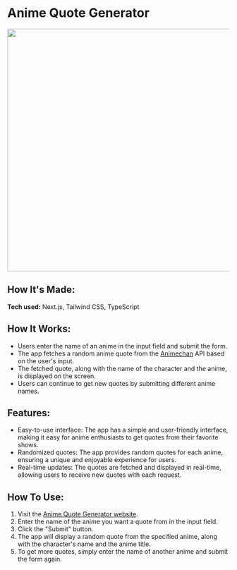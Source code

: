 # Anime Quote Generator

<p align="center">
  <img width="850" height="550" src="https://i.pinimg.com/originals/51/c0/95/51c0951fd16ddbef2933ea240ea04fd6.gif">
</p>

## How It's Made:

**Tech used:** Next.js, Tailwind CSS, TypeScript

## How It Works:

- Users enter the name of an anime in the input field and submit the form.
- The app fetches a random anime quote from the [Animechan](https://animechan.xyz) API based on the user's input.
- The fetched quote, along with the name of the character and the anime, is displayed on the screen.
- Users can continue to get new quotes by submitting different anime names.

## Features:

- Easy-to-use interface: The app has a simple and user-friendly interface, making it easy for anime enthusiasts to get quotes from their favorite shows.
- Randomized quotes: The app provides random quotes for each anime, ensuring a unique and enjoyable experience for users.
- Real-time updates: The quotes are fetched and displayed in real-time, allowing users to receive new quotes with each request.

## How To Use:

1. Visit the [Anime Quote Generator website]().
2. Enter the name of the anime you want a quote from in the input field.
3. Click the "Submit" button.
4. The app will display a random quote from the specified anime, along with the character's name and the anime title.
5. To get more quotes, simply enter the name of another anime and submit the form again.

